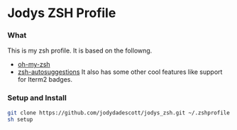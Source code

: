 # Jodys ZSH Profile

### What
This is my zsh profile. It is based on the followng.
- [oh-my-zsh](https://github.com/robbyrussell/oh-my-zsh)
- [zsh-autosuggestions](https://github.com/zsh-users/zsh-autosuggestions.git)
It also has some other cool features like support for Iterm2 badges.

### Setup and Install
```bash
git clone https://github.com/jodydadescott/jodys_zsh.git ~/.zshprofile && cd ~/.zshprofile
sh setup
```
